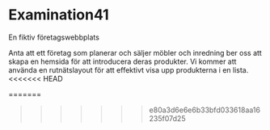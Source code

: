 # Examination41

En fiktiv företagswebbplats

Anta att ett företag som planerar och säljer möbler och inredning ber oss att skapa en hemsida för att introducera deras produkter. Vi kommer att använda en rutnätslayout för att effektivt visa upp produkterna i en lista.
<<<<<<< HEAD


=======
>>>>>>> e80a3d6e6e6b33bfd033618aa16235f07d25
